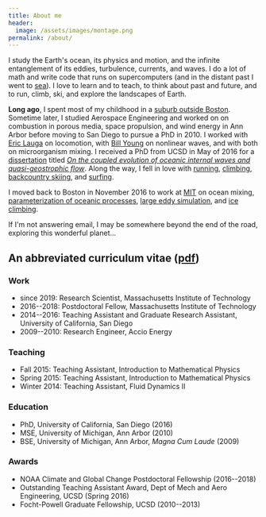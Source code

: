 ```yaml
---
title: About me
header:
  image: /assets/images/montage.png
permalink: /about/
---
```


I study the Earth's ocean, its physics and motion, and
the infinite entanglement of its eddies, turbulence, currents, and waves.
I do a lot of math and write code that runs on supercomputers (and
in the distant past I went to [sea]).
I love to learn and to teach, to think about past and future, and to 
run, climb, ski, and explore the landscapes of Earth.

**Long ago**, I spent most of my childhood in a [suburb 
outside Boston][wellesley]. 
Sometime later, I studied Aerospace Engineering and worked on
on combustion in porous media, space propulsion, and wind energy 
in Ann Arbor before moving to San Diego to pursue a PhD in 2010.
I worked with [Eric Lauga] on locomotion, with [Bill Young] on nonlinear waves,
and with both on microorganism mixing.
I received a PhD from UCSD in May of 2016 for a 
[dissertation] titled 
[*On the coupled evolution of oceanic internal waves and quasi-geostrophic flow*][proquest].
Along the way, I fell in love with [running], [climbing], 
[backcountry skiing], and [surfing].

I moved back to Boston in November 2016 to work at [MIT][office] on ocean mixing, 
[parameterization of oceanic processes][clima], [large eddy simulation], and [ice climbing].

If I'm not answering email, I may be somewhere beyond the end of the road, 
exploring this wonderful planet...

## An abbreviated curriculum vitae ([pdf][CV])

### Work

* since 2019: Research Scientist, Massachusetts Institute of Technology
* 2016--2018: Postdoctoral Fellow, Massachusetts Institute of Technology
* 2014--2016: Teaching Assistant and Graduate Research Assistant, University of California, San Diego
* 2009--2010: Research Engineer, Accio Energy

### Teaching

* Fall 2015: Teaching Assistant, Introduction to Mathematical Physics
* Spring 2015: Teaching Assistant, Introduction to Mathematical Physics 
* Winter 2014: Teaching Assistant, Fluid Dynamics II

### Education

* PhD, University of California, San Diego (2016) 
* MSE, University of Michigan, Ann Arbor (2010) 
* BSE, University of Michigan, Ann Arbor, *Magna Cum Laude* (2009)

### Awards

* NOAA Climate and Global Change Postdoctoral Fellowship (2016--2018)
* Outstanding Teaching Assistant Award, Dept of Mech and Aero Engineering, UCSD (Spring 2016)
* Focht-Powell Graduate Fellowship, UCSD (2010--2013)

[running]: https://www.instagram.com/p/BmtDWqkFima/
[climbing]: https://www.instagram.com/p/BJ3P3f5hi0_/
[backcountry skiing]: https://www.instagram.com/p/BBI_r4tjGXB/
[surfing]: https://www.instagram.com/p/BITANs6h1d2/
[sea]: https://www.instagram.com/p/BIVpnCXhKhW/
[ice climbing]: https://www.instagram.com/p/BrePE11hyYb/
[office]: https://www.instagram.com/p/BMrz7d5DoCJ/

[wellesley]: https://en.wikipedia.org/wiki/Wellesley,_Massachusetts
[clima]: https://clima.caltech.edu
[large eddy simulation]: http://bit.ly/oceananigans
[dissertation]: https://glwagner.github.io/publications#dissertation
[proquest]: https://search.proquest.com/openview/ef72173747526fae401cdbdbcfdfc224/1?pq-origsite=gscholar&cbl=18750&diss=y
[CV]: https://glwagner.github.io/assets/pdf/glw-curriculum-vitae.pdf
[ever-changing currents]: http://oceanservice.noaa.gov/facts/eddy.html
[subsurface internal waves]: https://en.wikipedia.org/wiki/Internal_wave
[NOAA Climate & Global Change Postdoctoral Fellowship]: http://vsp.ucar.edu/cgc/current-awards-alumni 
[Raffaele Ferrari]: http://ferrari.mit.edu 
[Bill Young]: http://pordlabs.ucsd.edu/wryoung/
[Eric Lauga]: http://www.damtp.cam.ac.uk/user/lauga/
[bottom-enhanced ocean turbulence]: http://www.nature.com/nature/journal/v513/n7517/full/513179a.html

